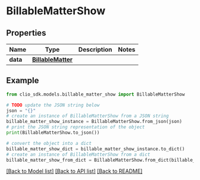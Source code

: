 # BillableMatterShow


## Properties

Name | Type | Description | Notes
------------ | ------------- | ------------- | -------------
**data** | [**BillableMatter**](BillableMatter.md) |  | 

## Example

```python
from clio_sdk.models.billable_matter_show import BillableMatterShow

# TODO update the JSON string below
json = "{}"
# create an instance of BillableMatterShow from a JSON string
billable_matter_show_instance = BillableMatterShow.from_json(json)
# print the JSON string representation of the object
print(BillableMatterShow.to_json())

# convert the object into a dict
billable_matter_show_dict = billable_matter_show_instance.to_dict()
# create an instance of BillableMatterShow from a dict
billable_matter_show_from_dict = BillableMatterShow.from_dict(billable_matter_show_dict)
```
[[Back to Model list]](../README.md#documentation-for-models) [[Back to API list]](../README.md#documentation-for-api-endpoints) [[Back to README]](../README.md)


